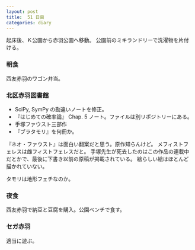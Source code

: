 ```yaml
---
layout: post
title:  51 日目
categories: diary
---
```


起床後、Ｋ公園から赤羽公園へ移動。
公園前のミキランドリーで洗濯物を片付ける。

### 朝食

西友赤羽のワゴン弁当。

### 北区赤羽図書館

* SciPy, SymPy の勘違いノートを修正。
* 『はじめての確率論』 Chap. 5 ノート。ファイルは別リポジトリーにある。
* 手塚ファウスト三部作
* 『ブラタモリ』を何冊か。

『ネオ・ファウスト』は面白い翻案だと思う。原作知らんけど。
メフィストフェレスは雌フィストフェレスだと。
手塚先生が死去したのはこの作品の連載中だとかで、最後に下書き以前の原稿が掲載されている。
絵らしい絵はほとんど描かれていない。

タモリは地形フェチなのか。

### 夜食

西友赤羽で納豆と豆腐を購入。公園ベンチで食す。

### セガ赤羽

適当に遊ぶ。
